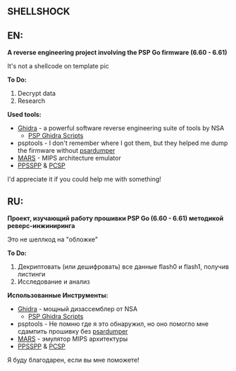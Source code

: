 ## SHELLSHOCK 

## EN:
**A reverse engineering project involving the PSP Go firmware (6.60 - 6.61)**

It's not a shellcode on template pic

**To Do:**
1. Decrypt data
2. Research

**Used tools:**
- [Ghidra](https://ghidra-sre.org/) - a powerful software reverse engineering suite of tools by NSA
  - [PSP Ghidra Scripts](https://github.com/pspdev/psp-ghidra-scripts)
- psptools - I don't remember where I got them, but they helped me dump the firmware without [psardumper](http://wololo.net/talk/viewtopic.php?t=8160)
- [MARS](http://courses.missouristate.edu/KenVollmar/MARS/index.htm) - MIPS architecture emulator
- [PPSSPP](https://www.ppsspp.org/) & [PCSP](https://www.emutopia.com/index.php/emulators/item/266-sony-playstation-portable/153-pcsp)

I'd appreciate it if you could help me with something!

## RU:
**Проект, изучающий работу прошивки PSP Go (6.60 - 6.61) методикой реверс-инжиниринга**

Это не шеллкод на "обложке"

**To Do:**
1. Декриптовать (или дешифровать) все данные flash0 и flash1, получив листинги
2. Исследование и анализ

**Использованные Инструменты:**
- [Ghidra](https://ghidra-sre.org/) - мощный дизассемблер от NSA
  - [PSP Ghidra Scripts](https://github.com/pspdev/psp-ghidra-scripts)
- psptools - Не помню где я это обнаружил, но оно помогло мне сдампить прошивку без [psardumper](http://wololo.net/talk/viewtopic.php?t=8160)
- [MARS](http://courses.missouristate.edu/KenVollmar/MARS/index.htm) - эмулятор MIPS архитектуры
- [PPSSPP](https://www.ppsspp.org/) & [PCSP](https://www.emutopia.com/index.php/emulators/item/266-sony-playstation-portable/153-pcsp)

Я буду благодарен, если вы мне поможете!
